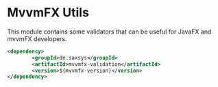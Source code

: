 # MvvmFX Utils

This module contains some validators that can be useful for JavaFX and mvvmFX developers.

```xml
<dependency>
		<groupId>de.saxsys</groupId>
		<artifactId>mvvmfx-validation</artifactId>
		<version>${mvvmfx-version}</version>
</dependency>
```
